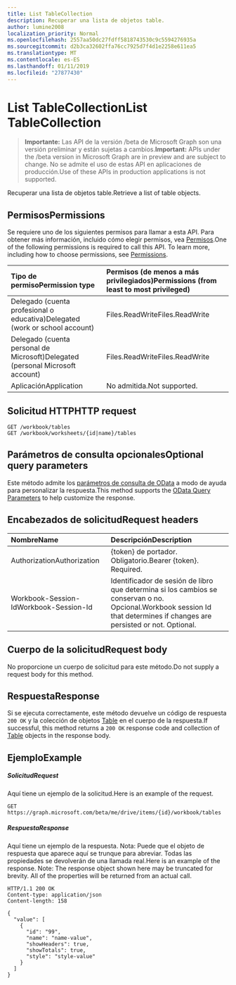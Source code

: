 ```yaml
---
title: List TableCollection
description: Recuperar una lista de objetos table.
author: lumine2008
localization_priority: Normal
ms.openlocfilehash: 2557aa50dc27fdff5818743530c9c5594276935a
ms.sourcegitcommit: d2b3ca32602ffa76cc7925d7f4d1e2258e611ea5
ms.translationtype: MT
ms.contentlocale: es-ES
ms.lasthandoff: 01/11/2019
ms.locfileid: "27877430"
---
```

# <a name="list-tablecollection"></a><span data-ttu-id="1314d-103">List TableCollection</span><span class="sxs-lookup"><span data-stu-id="1314d-103">List TableCollection</span></span>

> <span data-ttu-id="1314d-104">**Importante:** Las API de la versión /beta de Microsoft Graph son una versión preliminar y están sujetas a cambios.</span><span class="sxs-lookup"><span data-stu-id="1314d-104">**Important:** APIs under the /beta version in Microsoft Graph are in preview and are subject to change.</span></span> <span data-ttu-id="1314d-105">No se admite el uso de estas API en aplicaciones de producción.</span><span class="sxs-lookup"><span data-stu-id="1314d-105">Use of these APIs in production applications is not supported.</span></span>

<span data-ttu-id="1314d-106">Recuperar una lista de objetos table.</span><span class="sxs-lookup"><span data-stu-id="1314d-106">Retrieve a list of table objects.</span></span>
## <a name="permissions"></a><span data-ttu-id="1314d-107">Permisos</span><span class="sxs-lookup"><span data-stu-id="1314d-107">Permissions</span></span>
<span data-ttu-id="1314d-p102">Se requiere uno de los siguientes permisos para llamar a esta API. Para obtener más información, incluido cómo elegir permisos, vea [Permisos](/graph/permissions-reference).</span><span class="sxs-lookup"><span data-stu-id="1314d-p102">One of the following permissions is required to call this API. To learn more, including how to choose permissions, see [Permissions](/graph/permissions-reference).</span></span>

|<span data-ttu-id="1314d-110">Tipo de permiso</span><span class="sxs-lookup"><span data-stu-id="1314d-110">Permission type</span></span>      | <span data-ttu-id="1314d-111">Permisos (de menos a más privilegiados)</span><span class="sxs-lookup"><span data-stu-id="1314d-111">Permissions (from least to most privileged)</span></span>              |
|:--------------------|:---------------------------------------------------------|
|<span data-ttu-id="1314d-112">Delegado (cuenta profesional o educativa)</span><span class="sxs-lookup"><span data-stu-id="1314d-112">Delegated (work or school account)</span></span> | <span data-ttu-id="1314d-113">Files.ReadWrite</span><span class="sxs-lookup"><span data-stu-id="1314d-113">Files.ReadWrite</span></span>    |
|<span data-ttu-id="1314d-114">Delegado (cuenta personal de Microsoft)</span><span class="sxs-lookup"><span data-stu-id="1314d-114">Delegated (personal Microsoft account)</span></span> | <span data-ttu-id="1314d-115">Files.ReadWrite</span><span class="sxs-lookup"><span data-stu-id="1314d-115">Files.ReadWrite</span></span>    |
|<span data-ttu-id="1314d-116">Aplicación</span><span class="sxs-lookup"><span data-stu-id="1314d-116">Application</span></span> | <span data-ttu-id="1314d-117">No admitida.</span><span class="sxs-lookup"><span data-stu-id="1314d-117">Not supported.</span></span> |

## <a name="http-request"></a><span data-ttu-id="1314d-118">Solicitud HTTP</span><span class="sxs-lookup"><span data-stu-id="1314d-118">HTTP request</span></span>
<!-- { "blockType": "ignored" } -->
```http
GET /workbook/tables
GET /workbook/worksheets/{id|name}/tables
```
## <a name="optional-query-parameters"></a><span data-ttu-id="1314d-119">Parámetros de consulta opcionales</span><span class="sxs-lookup"><span data-stu-id="1314d-119">Optional query parameters</span></span>
<span data-ttu-id="1314d-120">Este método admite los [parámetros de consulta de OData](https://developer.microsoft.com/graph/docs/concepts/query_parameters) a modo de ayuda para personalizar la respuesta.</span><span class="sxs-lookup"><span data-stu-id="1314d-120">This method supports the [OData Query Parameters](https://developer.microsoft.com/graph/docs/concepts/query_parameters) to help customize the response.</span></span>

## <a name="request-headers"></a><span data-ttu-id="1314d-121">Encabezados de solicitud</span><span class="sxs-lookup"><span data-stu-id="1314d-121">Request headers</span></span>
| <span data-ttu-id="1314d-122">Nombre</span><span class="sxs-lookup"><span data-stu-id="1314d-122">Name</span></span>      |<span data-ttu-id="1314d-123">Descripción</span><span class="sxs-lookup"><span data-stu-id="1314d-123">Description</span></span>|
|:----------|:----------|
| <span data-ttu-id="1314d-124">Authorization</span><span class="sxs-lookup"><span data-stu-id="1314d-124">Authorization</span></span>  | <span data-ttu-id="1314d-p103">{token} de portador. Obligatorio.</span><span class="sxs-lookup"><span data-stu-id="1314d-p103">Bearer {token}. Required.</span></span> |
| <span data-ttu-id="1314d-127">Workbook-Session-Id</span><span class="sxs-lookup"><span data-stu-id="1314d-127">Workbook-Session-Id</span></span>  | <span data-ttu-id="1314d-p104">Identificador de sesión de libro que determina si los cambios se conservan o no. Opcional.</span><span class="sxs-lookup"><span data-stu-id="1314d-p104">Workbook session Id that determines if changes are persisted or not. Optional.</span></span>|

## <a name="request-body"></a><span data-ttu-id="1314d-130">Cuerpo de la solicitud</span><span class="sxs-lookup"><span data-stu-id="1314d-130">Request body</span></span>
<span data-ttu-id="1314d-131">No proporcione un cuerpo de solicitud para este método.</span><span class="sxs-lookup"><span data-stu-id="1314d-131">Do not supply a request body for this method.</span></span>

## <a name="response"></a><span data-ttu-id="1314d-132">Respuesta</span><span class="sxs-lookup"><span data-stu-id="1314d-132">Response</span></span>

<span data-ttu-id="1314d-133">Si se ejecuta correctamente, este método devuelve un código de respuesta `200 OK` y la colección de objetos [Table](../resources/table.md) en el cuerpo de la respuesta.</span><span class="sxs-lookup"><span data-stu-id="1314d-133">If successful, this method returns a `200 OK` response code and collection of [Table](../resources/table.md) objects in the response body.</span></span>
## <a name="example"></a><span data-ttu-id="1314d-134">Ejemplo</span><span class="sxs-lookup"><span data-stu-id="1314d-134">Example</span></span>
##### <a name="request"></a><span data-ttu-id="1314d-135">Solicitud</span><span class="sxs-lookup"><span data-stu-id="1314d-135">Request</span></span>
<span data-ttu-id="1314d-136">Aquí tiene un ejemplo de la solicitud.</span><span class="sxs-lookup"><span data-stu-id="1314d-136">Here is an example of the request.</span></span>
<!-- {
  "blockType": "request",
  "name": "get_tablecollection"
}-->
```http
GET https://graph.microsoft.com/beta/me/drive/items/{id}/workbook/tables
```
##### <a name="response"></a><span data-ttu-id="1314d-137">Respuesta</span><span class="sxs-lookup"><span data-stu-id="1314d-137">Response</span></span>
<span data-ttu-id="1314d-p105">Aquí tiene un ejemplo de la respuesta. Nota: Puede que el objeto de respuesta que aparece aquí se trunque para abreviar. Todas las propiedades se devolverán de una llamada real.</span><span class="sxs-lookup"><span data-stu-id="1314d-p105">Here is an example of the response. Note: The response object shown here may be truncated for brevity. All of the properties will be returned from an actual call.</span></span>
<!-- {
  "blockType": "response",
  "truncated": true,
  "@odata.type": "microsoft.graph.table",
  "isCollection": true
} -->
```http
HTTP/1.1 200 OK
Content-type: application/json
Content-length: 158

{
  "value": [
    {
      "id": "99",
      "name": "name-value",
      "showHeaders": true,
      "showTotals": true,
      "style": "style-value"
    }
  ]
}
```

<!-- uuid: 8fcb5dbc-d5aa-4681-8e31-b001d5168d79
2015-10-25 14:57:30 UTC -->
<!-- {
  "type": "#page.annotation",
  "description": "List TableCollection",
  "keywords": "",
  "section": "documentation",
  "tocPath": ""
}-->
